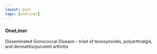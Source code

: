 ```yaml
---
layout: post
tags: [oneliner]
---
```



### OneLiner

Disseminated Gonococcal Disease – triad of tenosynovitis, polyarthralgia, and dermatitis/purulent arthritis
